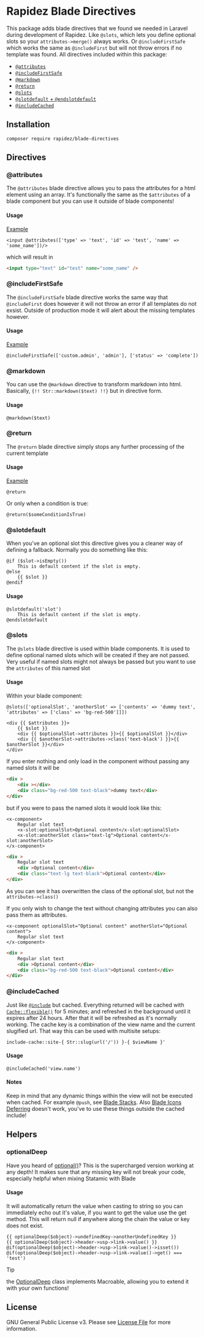 # Rapidez Blade Directives

This package adds blade directives that we found we needed in Laravel during development of Rapidez. Like `@slots`, which lets you define optional slots so your `attributes->merge()` always works. Or `@includeFirstSafe` which works the same as `@includeFirst` but will not throw errors if no template was found. All directives included within this package:

- [`@attributes`](#attributes)
- [`@includeFirstSafe`](#includefirstsafe)
- [`@markdown`](#markdown)
- [`@return`](#return)
- [`@slots`](#slots)
- [`@slotdefault` + `@endslotdefault`](#slotdefault)
- [`@includeCached`](#includecached)

## Installation

```
composer require rapidez/blade-directives
```

## Directives

### @attributes

The `@attributes` blade directive allows you to pass the attributes for a html element using an array. It's functionally the same as the `$attributes` of a blade component but you can use it outside of blade components!

#### Usage

[Example](https://github.com/rapidez/statamic/blob/066b5d336e44890c5b4049f5df3c62b15ed302b2/resources/views/page_builder/form.blade.php#L9)

```blade
<input @attributes(['type' => 'text', 'id' => 'test', 'name' => 'some_name'])/>
```

which will result in

```html
<input type="text" id="test" name="some_name" />
```

### @includeFirstSafe

The `@includeFirstSafe` blade directive works the same way that `@includeFirst` does however it will not throw an error if all templates do not exsist.
Outside of production mode it will alert about the missing templates however.

#### Usage

[Example](https://github.com/rapidez/statamic/blob/066b5d336e44890c5b4049f5df3c62b15ed302b2/resources/views/page_builder.blade.php#L2)

```blade
@includeFirstSafe(['custom.admin', 'admin'], ['status' => 'complete'])
```

### @markdown

You can use the `@markdown` directive to transform markdown into html. Basically, `{!! Str::markdown($text) !!}` but in directive form.

#### Usage

```blade
@markdown($text)
```

### @return

The `@return` blade directive simply stops any further processing of the current template

#### Usage

[Example](https://github.com/rapidez/statamic/blob/066b5d336e44890c5b4049f5df3c62b15ed302b2/resources/views/page_builder/form.blade.php#L5)

```blade
@return
```

Or only when a condition is true:
```blade
@return($someConditionIsTrue)
```

### @slotdefault

When you've an optional slot this directive gives you a cleaner way of defining a fallback. Normally you do something like this:

```blade
@if ($slot->isEmpty())
    This is default content if the slot is empty.
@else
    {{ $slot }}
@endif
```

#### Usage

```blade
@slotdefault('slot')
    This is default content if the slot is empty.
@endslotdefault
```

### @slots

The `@slots` blade directive is used within blade components.
It is used to define optional named slots which will be created if they are not passed.
Very useful if named slots might not always be passed but you want to use the `attributes` of this named slot

#### Usage

Within your blade component:
```blade
@slots(['optionalSlot', 'anotherSlot' => ['contents' => 'dummy text', 'attributes' => ['class' => 'bg-red-500']]])

<div {{ $attributes }}>
    {{ $slot }}
    <div {{ $optionalSlot->attributes }}>{{ $optionalSlot }}</div>
    <div {{ $anotherSlot->attributes->class('text-black') }}>{{ $anotherSlot }}</div>
</div>
```

If you enter nothing and only load in the component without passing any named slots it will be

```html
<div >
    <div ></div>
    <div class="bg-red-500 text-black">dummy text</div>
</div>
```

but if you were to pass the named slots it would look like this:

```blade
<x-component>
    Regular slot text
    <x-slot:optionalSlot>Optional content</x-slot:optionalSlot>
    <x-slot:anotherSlot class="text-lg">Optional content</x-slot:anotherSlot>
</x-component>
```

```html
<div >
    Regular slot text
    <div >Optional content</div>
    <div class="text-lg text-black">Optional content</div>
</div>
```

As you can see it has overwritten the class of the optional slot, but not the `attributes->class()`

If you only wish to change the text without changing attributes you can also pass them as attributes.

```blade
<x-component optionalSlot="Optional content" anotherSlot="Optional content">
    Regular slot text
</x-component>
```

```html
<div >
    Regular slot text
    <div >Optional content</div>
    <div class="bg-red-500 text-black">Optional content</div>
</div>
```

### @includeCached

Just like [`@include`](https://laravel.com/docs/11.x/blade#including-subviews) but cached. Everything returned will be cached with [`Cache::flexible()`](https://laravel.com/docs/11.x/cache#swr) for 5 minutes; and refreshed in the background until it expires after 24 hours. After that it will be refreshed as it's normally working. The cache key is a combination of the view name and the current slugified url. That way this can be used with multisite setups:
```
include-cache::site-{ Str::slug(url('/')) }-{ $viewName }'
```

#### Usage

```blade
@includeCached('view.name')
```

#### Notes

Keep in mind that any dynamic things within the view will not be executed when cached. For example `@push`, see [Blade Stacks](https://laravel.com/docs/11.x/blade#stacks). Also [Blade Icons Deferring](https://github.com/blade-ui-kit/blade-icons#deferring-icons) doesn't work, you've to use these things outside the cached include!

## Helpers

### optionalDeep

Have you heard of [optional()](https://laravel.com/docs/10.x/helpers#method-optional)? This is the supercharged version working at any depth!
It makes sure that any missing key will not break your code, especially helpful when mixing Statamic with Blade

#### Usage

It will automatically return the value when casting to string so you can immediately echo out it's value, if you want to get the value use the get method.
This will return null if anywhere along the chain the value or key does not exist.
```blade
{{ optionalDeep($object)->undefinedKey->anotherUndefinedKey }}
{{ optionalDeep($object)->header->usp->link->value() }}
@if(optionalDeep($object)->header->usp->link->value()->isset())
@if(optionalDeep($object)->header->usp->link->value()->get() === 'test')
```

> [!TIP]
> the [OptionalDeep](https://github.com/rapidez/blade-directives/blob/master/src/OptionalDeep.php#L15) class implements Macroable, allowing you to extend it with your own functions!

## License

GNU General Public License v3. Please see [License File](LICENSE) for more information.
